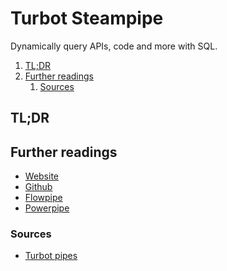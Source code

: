 # Turbot Steampipe

Dynamically query APIs, code and more with SQL.

<!-- Remove this line to uncomment if needed
## Table of contents <!-- omit in toc -->

1. [TL;DR](#tldr)
1. [Further readings](#further-readings)
   1. [Sources](#sources)

## TL;DR

<!-- Uncomment if needed
<details>
  <summary>Installation and configuration</summary>
</details>
-->

<!-- Uncomment if needed
<details>
  <summary>Usage</summary>
</details>
-->

<!-- Uncomment if needed
<details>
  <summary>Real world use cases</summary>
</details>
-->

## Further readings

- [Website]
- [Github]
- [Flowpipe]
- [Powerpipe]

### Sources

- [Turbot pipes]

<!--
  Reference
  ═╬═Time══
  -->

<!-- In-article sections -->
<!-- Knowledge base -->
[flowpipe]: flowpipe.md
[powerpipe]: powerpipe.md
[turbot pipes]: README.md

<!-- Files -->
<!-- Upstream -->
[website]: https://steampipe.io/
[github]: https://github.com/turbot/steampipe

<!-- Others -->
